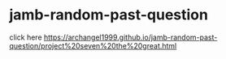 # jamb-random-past-question
click here https://archangel1999.github.io/jamb-random-past-question/project%20seven%20the%20great.html
